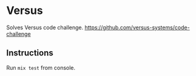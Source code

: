 # Versus

Solves Versus code challenge.
https://github.com/versus-systems/code-challenge

## Instructions

Run `mix test` from console.
